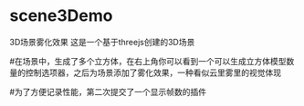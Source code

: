 # scene3Demo
3D场景雾化效果
这是一个基于threejs创建的3D场景

#在场景中，生成了多个立方体，在右上角你可以看到一个可以生成立方体模型数量的控制选项器，之后为场景添加了雾化效果，一种看似云里雾里的视觉体现

#为了方便记录性能，第二次提交了一个显示帧数的插件
